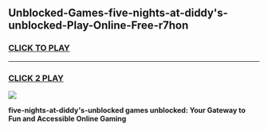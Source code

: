 
## Unblocked-Games-five-nights-at-diddy's-unblocked-Play-Online-Free-r7hon
<h3>
<a href="https://premium76.site?title=five-nights-at-diddy's-unblocked&ref=26A">CLICK TO PLAY</a></h3>
<hr>

<h3>
<a href="https://premium76.site?title=five-nights-at-diddy's-unblocked&ref=26A">CLICK 2 PLAY</a>
  
</h3>

<a href="https://premium76.site?title=five-nights-at-diddy's-unblocked&ref=26A"><img src="https://clearcache.store/games.png"></a>


**five-nights-at-diddy's-unblocked games unblocked: Your Gateway to Fun and Accessible Online Gaming**
